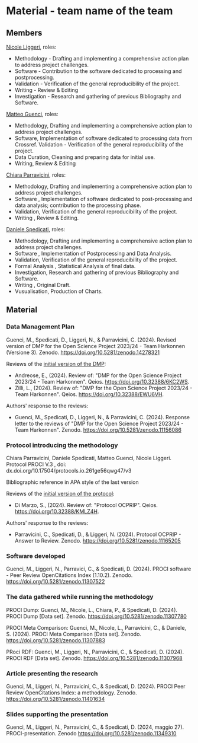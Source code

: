 # Material - team name of the team

## Members
[Nicole Liggeri](https://github.com/NicoleLiggeri), roles:
* Methodology - Drafting and implementing a comprehensive action plan to address project challenges.
* Software - Contribution to the software dedicated to processing and postprocessing.
* Validation - Verification of the general reproducibility of the project.
* Writing - Review & Editing
* Investigation - Research and gathering of previous Bibliography and Software.

[Matteo Guenci](https://github.com/matteo-guenci), roles:
* Methodology, Drafting and implementing a comprehensive action plan to address project challenges.
* Software, Implementation of software dedicated to processing data from Crossref.
Validation - Verification of the general reproducibility of the project.
* Data Curation, Cleaning and preparing data for initial use.
* Writing, Review & Editing

[Chiara Parravicini](https://github.com/ChiaraParravicini), roles:
* Methodology, Drafting and implementing a comprehensive action plan to address project challenges.
* Software , Implementation of software dedicated to post-processing and data analysis; contribution to the processing phase.
* Validation, Verification of the general reproducibility of the project.
* Writing , Review & Editing.

[Daniele Spedicati](https://github.com/SpedicatiDaniele), roles:
* Methodology, Drafting and implementing a comprehensive action plan to address project challenges.
* Software , Implementation of Postprocessing and Data Analysis.
* Validation, Verification of the general reproducibility of the project.
* Formal Analysis , Statistical Analysis of final data.
* Investigation, Research and gathering of previous Bibliography and Software.
* Writing , Original Draft.
* Vusualisation, Production of Charts.

## Material

### Data Management Plan
Guenci, M., Spedicati, D., Liggeri, N., & Parravicini, C. (2024). Revised version of DMP for the Open Science Project 2023/24 - Team Harkonnen (Versione 3). Zenodo. https://doi.org/10.5281/zenodo.14278321

Reviews of the [initial version of the DMP](https://doi.org/10.5281/zenodo.10950753):
* Andreose, E., (2024). Review of: "DMP for the Open Science Project 2023/24 - Team Harkonnen". Qeios. https://doi.org/10.32388/6KC2WS.
* Zilli, L., (2024). Review of: "DMP for the Open Science Project 2023/24 - Team Harkonnen". Qeios. https://doi.org/10.32388/EWU6VH.

Authors' response to the reviews:
* Guenci, M., Spedicati, D., Liggeri, N., & Parravicini, C. (2024). Response letter to the reviews of "DMP for the Open Science Project 2023/24 - Team Harkonnen". Zenodo. https://doi.org/10.5281/zenodo.11156086


### Protocol introducing the methodology
Chiara Parravicini, Daniele Spedicati, Matteo Guenci, Nicole Liggeri. Protocol PROCI V.3 , doi: dx.doi.org/10.17504/protocols.io.261ge56qwg47/v3

Bibliographic reference in APA style of the last version

Reviews of the [initial version of the protocol](https://doi.org/10.17504/protocols.io.261ge56qwg47/v1):
* Di Marzo, S., (2024). Review of: "Protocol OCPRIP". Qeios. https://doi.org/10.32388/KMLZ4H.

Authors' response to the reviews:
* Parravicini, C., Spedicati, D., & Liggeri, N. (2024). Protocol OCPRIP - Answer to Review. Zenodo. https://doi.org/10.5281/zenodo.11165205


### Software developed
Guenci, M., Liggeri, N., Parravici, C., & Spedicati, D. (2024). PROCI software - Peer Review OpenCitations Index (1.10.2). Zenodo. https://doi.org/10.5281/zenodo.11307522


### The data gathered while running the methodology
PROCI Dump: Guenci, M., Nicole, L., Chiara, P., & Spedicati, D. (2024). PROCI Dump [Data set]. Zenodo. https://doi.org/10.5281/zenodo.11307780

PROCI Meta Comparison: Guenci, M., Nicole, L., Parravicini, C., & Daniele, S. (2024). PROCI Meta Comparison [Data set]. Zenodo. https://doi.org/10.5281/zenodo.11307883

PRoci RDF: Guenci, M., Liggeri, N., Parravicini, C., & Spedicati, D. (2024). PROCI RDF [Data set]. Zenodo. https://doi.org/10.5281/zenodo.11307968


### Article presenting the research
Guenci, M., Liggeri, N., Parravicini, C., & Spedicati, D. (2024). PROCI Peer Review OpenCitations Index: a methodology. Zenodo. https://doi.org/10.5281/zenodo.11401634


### Slides supporting the presentation
Guenci, M., Liggeri, N., Parravicini, C., & Spedicati, D. (2024, maggio 27). PROCI-presentation. Zenodo https://doi.org/10.5281/zenodo.11349310
